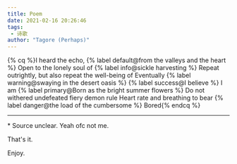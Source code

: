 ```yaml
---
title: Poem
date: 2021-02-16 20:26:46
tags:
 - 诗歌
author: "Tagore (Perhaps)"
---
```


<!-- placeholder -->

{% cq %}I heard the echo, {% label default@from the valleys and the heart %}
Open to the lonely soul of {% label info@sickle harvesting %}
Repeat outrightly, but also repeat the well-being of
Eventually {% label warning@swaying in the desert oasis %}
{% label success@I believe %} I am
{% label primary@Born as the bright summer flowers %}
Do not withered undefeated fiery demon rule
Heart rate and breathing to bear {% label danger@the load of the cumbersome %}
Bored{% endcq %}

<!-- more -->

---

\* Source unclear. Yeah ofc not me.

That's it.

Enjoy.
